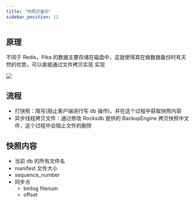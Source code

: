 ```yaml
---
title: "快照式备份"
sidebar_position: 12
---
```


## 原理

不同于 Redis，Pika 的数据主要存储在磁盘中，这就使得其在做数据备份时有天然的优势，可以直接通过文件拷贝实现 实现

![](https://camo.githubusercontent.com/3dd59576cdef9a74b8b15f43e636621b5e617e5085ccf0f1989b26ae567db74e/687474703a2f2f7777342e73696e61696d672e636e2f6c617267652f633263643433303767773166366d373435637378736a3230666c30696f6a73732e6a7067)

## 流程

- 打快照：阻写(阻止客户端进行写 db 操作)，并在这个过程中获取快照内容
- 异步线程拷贝文件：通过修改 Rocksdb 提供的 BackupEngine 拷贝快照中文件，这个过程中会阻止文件的删除

## 快照内容

- 当前 db 的所有文件名
- manifest 文件大小
- sequence_number
- 同步点
  - binlog filenum
  - offset